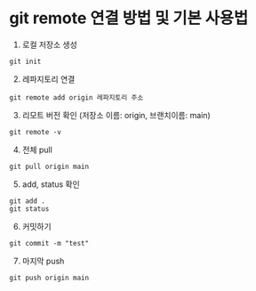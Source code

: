 # git remote 연결 방법 및 기본 사용법

1. 로컬 저장소 생성

```
git init
```

2. 레파지토리 연결

```
git remote add origin 레파지토리 주소
```

3. 리모트 버전 확인 (저장소 이름: origin, 브랜치이름: main)

```
git remote -v
```

4. 전체 pull

```
git pull origin main
```

5. add, status 확인

```
git add .
git status
```

6. 커밋하기

```
git commit -m "test"
```

7. 마지막 push

```
git push origin main
```
